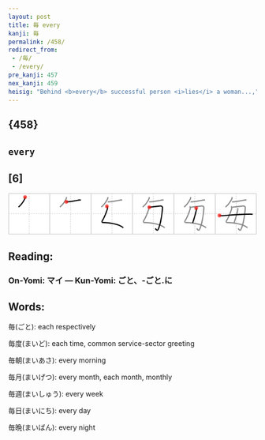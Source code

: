 ```yaml
---
layout: post
title: 毎 every
kanji: 毎
permalink: /458/
redirect_from:
 - /毎/
 - /every/
pre_kanji: 457
nex_kanji: 459
heisig: "Behind <b>every</b> successful person <i>lies</i> a woman...," who usually turns out to be one's <i>mama</i>!
---
```


## {458}

## `every`

## [6]

<div class="stroke"><img src="../images/E6AF8E.png" /></div>

## Reading:

### On-Yomi: マイ &mdash; Kun-Yomi: ごと、-ごと.に

## Words:

毎(ごと): each respectively

毎度(まいど): each time, common service-sector greeting

毎朝(まいあさ): every morning

毎月(まいげつ): every month, each month, monthly

毎週(まいしゅう): every week

毎日(まいにち): every day

毎晩(まいばん): every night
